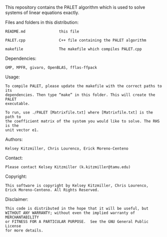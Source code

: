 This repository contains the PALET algorithm which is used to solve systems of
linear equations exactly.

Files and folders in this distribution:

    README.md               this file

    PALET.cpp               C++ file containing the PALET algorithm

    makefile                The makefile which compiles PALET.cpp

Dependencies:

    GMP, MPFR, givaro, OpenBLAS, fflas-ffpack

Usage:

    To compile PALET, please update the makefile with the correct paths to its 
    dependencies. Then type “make” in this folder. This will create the PALET 
    executable.

    To run, use ./PALET [Matrixfile.txt] where [Matrixfile.txt] is the path to 
    the coefficient matrix of the system you would like to solve. The RHS is the 
    unit vector e1.

Authors:

    Kelsey Kitzmiller, Chris Lourenco, Erick Moreno-Centeno

Contact:

    Please contact Kelsey Kitzmiller (k.kitzmiller@tamu.edu)
    
Copyright: 

    This software is copyright by Kelsey Kitzmiller, Chris Lourenco, 
    Erick Moreno-Centeno. All Rights Reserved.

Disclaimer:

    This code is distributed in the hope that it will be useful, but
    WITHOUT ANY WARRANTY; without even the implied warranty of MERCHANTABILITY
    or FITNESS FOR A PARTICULAR PURPOSE.  See the GNU General Public License
    for more details.
